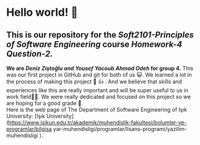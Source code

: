 # Hello world! :wave: 
## This is our repository for the _Soft2101-Principles of Software Engineering_ course  *Homework-4 Question-2.*
**We are _Deniz Ziştoğlu and Yousef Yacoub Ahmad Odeh_ for group 4.**
This was our first project in GitHub and git for both of us :smiley_cat:.
We learned a lot in the process of making this project	:partying_face: :+1: .
And we believe that skills and experiences like this are really important and will be super useful to us in work field:woman_technologist:. 
We were really dedicated and focused on this project so we are hoping for a good grade :100:.  
Here is the web page of The Department of Software Engineering of Işık University: [Işık University](https://www.isikun.edu.tr/akademik/muhendislik-fakultesi/bolumler-ve-programlar/bilgisa yar-muhendisligi/programlar/lisans-programi/yazilim-muhendisligi ).

